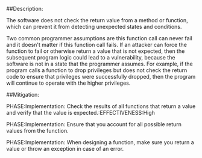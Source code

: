 ##Description:

The software does not check the return value from a method or function, which can prevent it from detecting unexpected states and conditions.

Two common programmer assumptions are this function call can never fail and it doesn't matter if this function call fails. If an attacker can force the function to fail or otherwise return a value that is not expected, then the subsequent program logic could lead to a vulnerability, because the software is not in a state that the programmer assumes. For example, if the program calls a function to drop privileges but does not check the return code to ensure that privileges were successfully dropped, then the program will continue to operate with the higher privileges.

##Mitigation:


PHASE:Implementation:
Check the results of all functions that return a value and verify that the value is expected.:EFFECTIVENESS:High

PHASE:Implementation:
Ensure that you account for all possible return values from the function.

PHASE:Implementation:
When designing a function, make sure you return a value or throw an exception in case of an error.

